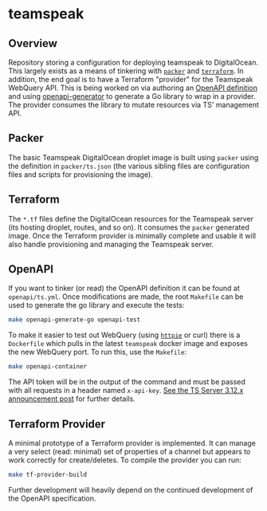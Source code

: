 # teamspeak

## Overview

Repository storing a configuration for deploying teamspeak to DigitalOcean. This largely exists as a means of tinkering with [`packer`](https://www.packer.io/) and [`terraform`](https://www.terraform.io/). In addition, the end goal is to have a Terraform "provider" for the Teamspeak WebQuery API. This is being worked on via authoring an [OpenAPI definition](https://swagger.io/docs/specification/) and using [openapi-generator](https://github.com/OpenAPITools/openapi-generator) to generate a Go library to wrap in a provider. The provider consumes the library to mutate resources via TS' management API.

## Packer

The basic Teamspeak DigitalOcean droplet image is built using `packer` using the definition in `packer/ts.json` (the various sibling files are
configuration files and scripts for provisioning the image).

## Terraform

The `*.tf` files define the DigitalOcean resources for the Teamspeak server (its hosting droplet, routes, and so on). It consumes the `packer` generated image. Once the Terraform provider is minimally complete and usable it will also handle provisioning and managing the Teamspeak server.

## OpenAPI

If you want to tinker (or read) the OpenAPI definition it can be found at `openapi/ts.yml`. Once modifications are made, the root `Makefile` can be used to generate the go library and execute the tests:

```bash
make openapi-generate-go openapi-test
```

To make it easier to test out WebQuery (using [`httpie`](https://github.com/jakubroztocil/httpie) or curl) there is a `Dockerfile` which pulls in the latest `teamspeak` docker image and exposes the new WebQuery port. To run this, use the `Makefile`:

```bash
make openapi-container
```

The API token will be in the output of the command and must be passed with all requests in a header named `x-api-key`. [See the TS Server 3.12.x announcement post](https://community.teamspeak.com/t/teamspeak-server-3-12-x/3916) for further details.

## Terraform Provider

A minimal prototype of a Terraform provider is implemented. It can manage a very select (read: minimal) set of properties of a channel but appears to work correctly for create/deletes. To compile the provider you can run:

```bash
make tf-provider-build
```

Further development will heavily depend on the continued development of the OpenAPI specification.

